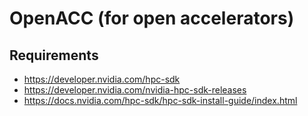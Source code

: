 # OpenACC (for open accelerators) 

## Requirements 
* https://developer.nvidia.com/hpc-sdk
* https://developer.nvidia.com/nvidia-hpc-sdk-releases
* https://docs.nvidia.com/hpc-sdk/hpc-sdk-install-guide/index.html
